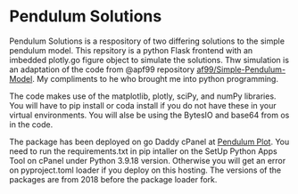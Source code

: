 # Pendulum Solutions

Pendulum Solutions is a respository of two differing solutions to the simple pendulum model.  This repsitory is a python Flask frontend with an imbedded plotly.go figure object to simulate the solutions.  Thw simulation is an adaptation of the code from @apf99 repository [af99/Simple-Pendulum-Model](https://github.com/apf99/Simple-Pendulum-Model).  My compliments to he who brought me into python programming.

The code makes use of the matplotlib, plotly, sciPy, and numPy libraries.  You will have to pip install or coda install if you do not have these in your virtual environments. You will alse be using the BytesIO and base64 from os in the code. 

The package has been deployed on go Daddy cPanel at [Pendulum Plot](https://app.lifespectralsurvey.com/plotapp). You need to run the requirements.txt in pip intaller on the SetUp Python Apps Tool on cPanel under Python 3.9.18 version. Otherwise you will get an error on pyproject.toml loader if you deploy on this hosting.  The versions of the packages are from 2018 before the package loader fork. 

